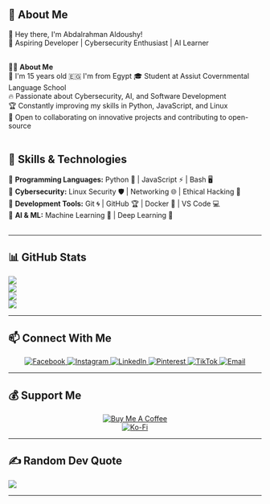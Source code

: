  ## 💫 About Me

👋 Hey there, I'm Abdalrahman Aldoushy!<br>🚀 Aspiring Developer | Cybersecurity Enthusiast | AI Learner<br><br>

👨‍💻 **About Me**<br>
🎂 I'm 15 years old 
 🇪🇬 I'm from Egypt 
🎓 Student at Assiut Covernmental Language School<br>
🔥 Passionate about Cybersecurity, AI, and Software Development<br>
🏆 Constantly improving my skills in Python, JavaScript, and Linux<br>
🎯 Open to collaborating on innovative projects and contributing to open-source<br><br>

## 🚀 Skills & Technologies

🔹 **Programming Languages:** Python 🐍 | JavaScript ⚡ | Bash 🖥️<br>
🔹 **Cybersecurity:** Linux Security 🛡️ | Networking 🌐 | Ethical Hacking 🔐<br>
🔹 **Development Tools:** Git 🌀 | GitHub 🏆 | Docker 🐳 | VS Code 💻<br>
🔹 **AI & ML:** Machine Learning 🤖 | Deep Learning 🧠<br><br>

---

## 📊 GitHub Stats

![](https://github-readme-stats.vercel.app/api?username=abdoaldoushy2009&theme=radical&hide_border=false&include_all_commits=true&count_private=true)<br>
![](https://github-readme-stats.vercel.app/api/top-langs/?username=abdoaldoushy2009&theme=radical&hide_border=false&include_all_commits=true&count_private=true&layout=compact)<br>
![](https://github-profile-trophy.vercel.app/?username=abdoaldoushy2009&theme=radical&no-frame=true&no-bg=false&margin-w=4)<br>
![](https://github-contributor-stats.vercel.app/api?username=abdoaldoushy2009&limit=5&theme=default&combine_all_yearly_contributions=true)<br>

---

## 📫 Connect With Me

<p align="center">
  <a href="https://facebook.com/abdoaldoushy" target="_blank">
    <img src="https://img.shields.io/badge/Facebook-%231877F2?style=for-the-badge&logo=facebook&logoColor=white" alt="Facebook"/>
  </a>
  <a href="https://instagram.com/abdo_aldoushy" target="_blank">
    <img src="https://img.shields.io/badge/Instagram-%23E4405F?style=for-the-badge&logo=instagram&logoColor=white" alt="Instagram"/>
  </a>
  <a href="https://linkedin.com/in/abdoaldoushy" target="_blank">
    <img src="https://img.shields.io/badge/LinkedIn-%230077B5?style=for-the-badge&logo=linkedin&logoColor=white" alt="LinkedIn"/>
  </a>
  <a href="https://pinterest.com/abdoaldoushy" target="_blank">
    <img src="https://img.shields.io/badge/Pinterest-%23E60023?style=for-the-badge&logo=pinterest&logoColor=white" alt="Pinterest"/>
  </a>
  <a href="https://tiktok.com/@abdoaldoushy" target="_blank">
    <img src="https://img.shields.io/badge/TikTok-%23000000?style=for-the-badge&logo=tiktok&logoColor=white" alt="TikTok"/>
  </a>
  <a href="mailto:abdoaldoushy@gmail.com">
    <img src="https://img.shields.io/badge/Email-D14836?style=for-the-badge&logo=gmail&logoColor=white" alt="Email"/>
  </a>
</p>

---

## 💰 Support Me

<div align="center">
  <a href="https://buymeacoffee.com/abdo_aldoushy" target="_blank">
    <img src="https://img.shields.io/badge/Buy%20Me%20a%20Coffee-ffdd00?style=for-the-badge&logo=buy-me-a-coffee&logoColor=black" alt="Buy Me A Coffee"/>
  </a>
  <br>
  <a href="https://ko-fi.com/abdo_aldoushy" target="_blank">
    <img src="https://img.shields.io/badge/Ko--fi-F16061?style=for-the-badge&logo=ko-fi&logoColor=white" alt="Ko-Fi"/>
  </a>
</div>

---

## ✍️ Random Dev Quote
![](https://quotes-github-readme.vercel.app/api?type=horizontal&theme=radical)

---



